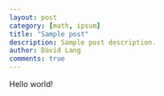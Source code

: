```yaml
---
layout: post
category: [math, ipsum]
title: "Sample post"
description: Sample post description.
author: David Lang
comments: true
---
```

Hello world!